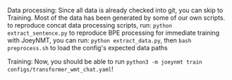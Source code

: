 Data processing:
Since all data is already checked into git, you can skip to Training.
Most of the data has been generated by some of our own scripts.
to reproduce concat data processing scripts, run: `python extract_sentence.py`
to reproduce BPE processing for immediate training with JoeyNMT, you can run:
`python extract_data.py`, then `bash preprocess.sh` to load the config's expected data paths

Training:
Now, you should be able to run `python3 -m joeynmt train configs/transformer_wmt_chat.yaml`!
